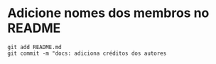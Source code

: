 # Adicione nomes dos membros no README
    git add README.md
    git commit -m "docs: adiciona créditos dos autores